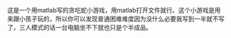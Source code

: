 这是一个用matlab写的贪吃蛇小游戏，用matlab打开文件就行。这个小游戏是用来跟小孩子玩的，所以你可以发现普通困难难度因为没什么必要我写到一半就不写了，三人模式的话一台电脑坐不下就也只是个半成品。
